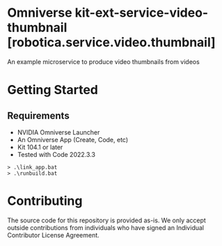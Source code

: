# Omniverse kit-ext-service-video-thumbnail [robotica.service.video.thumbnail]

An example microservice to produce video thumbnails from videos

# Getting Started
## Requirements
- NVIDIA Omniverse Launcher
- An Omniverse App (Create, Code, etc)
- Kit 104.1 or later
- Tested with Code 2022.3.3

```
> .\link_app.bat
> .\runbuild.bat
```

# Contributing
The source code for this repository is provided as-is. We only accept outside contributions from individuals who have signed an Individual Contributor License Agreement.
